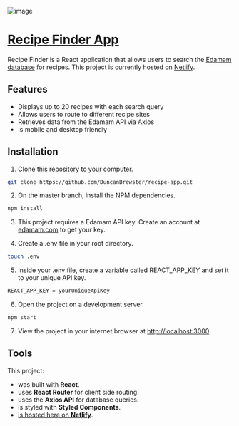 ![image](https://user-images.githubusercontent.com/87501964/153520639-8cd7d801-5ddd-4fc2-b5de-446d37a71ebf.png)

# [Recipe Finder App](https://duncan-recipe-app.netlify.app)

Recipe Finder is a React application that allows users to search the [Edamam database](https://www.edamam.com/) for recipes. This project is currently hosted on [Netlify](duncan-recipe-app.netlify.app).

## Features
* Displays up to 20 recipes with each search query
* Allows users to route to different recipe sites
* Retrieves data from the Edamam API via Axios
* Is mobile and desktop friendly


## Installation

1. Clone this repository to your computer.
```bash
git clone https://github.com/DuncanBrewster/recipe-app.git 
```

2. On the master branch, install the NPM dependencies.
```bash
npm install
```

3. This project requires a Edamam API key. Create an account at [edamam.com](https://www.edamam.com/) to get your key.

4. Create a .env file in your root directory.
```bash
touch .env
```

5. Inside your .env file, create a variable called REACT_APP_KEY and set it to your unique API key.
```bash
REACT_APP_KEY = yourUniqueApiKey
```

6. Open the project on a development server.
```bash
npm start
```

7. View the project in your internet browser at [http://localhost:3000](http://localhost:3000).


## Tools

This project:

* was built with **React**.
* uses **React Router** for client side routing.
* uses the **Axios API** for database queries.
* is styled with **Styled Components**.
* [is hosted here on **Netlify**](https://duncan-recipe-app.netlify.app).
